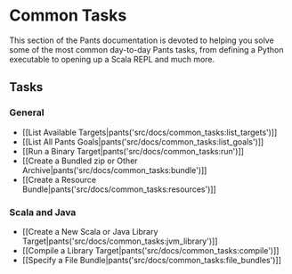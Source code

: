 # Common Tasks

This section of the Pants documentation is devoted to helping you solve some of
the most common day-to-day Pants tasks, from defining a Python executable to
opening up a Scala REPL and much more.

## Tasks

### General

* [[List Available Targets|pants('src/docs/common_tasks:list_targets')]]
* [[List All Pants Goals|pants('src/docs/common_tasks:list_goals')]]
* [[Run a Binary Target|pants('src/docs/common_tasks:run')]]
* [[Create a Bundled zip or Other Archive|pants('src/docs/common_tasks:bundle')]]
* [[Create a Resource Bundle|pants('src/docs/common_tasks:resources')]]

### Scala and Java

* [[Create a New Scala or Java Library Target|pants('src/docs/common_tasks:jvm_library')]]
* [[Compile a Library Target|pants('src/docs/common_tasks:compile')]]
* [[Specify a File Bundle|pants('src/docs/common_tasks:file_bundles')]]
